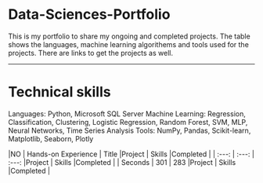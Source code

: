# Data-Sciences-Portfolio
This is my portfolio to share my ongoing and completed projects.  The table shows the languages, machine learning algorithems and tools used for the projects.
There are links to get the projects as well.
______________________________________________________________________

# Technical skills
Languages: Python, Microsoft SQL Server
Machine Learning: Regression, Classification, Clustering, Logistic Regression, Random Forest, SVM, MLP, Neural Networks, Time Series Analysis
Tools: NumPy, Pandas, Scikit-learn, Matplotlib, Seaborn, Plotly


|NO       | Hands-on Experience  | Title |Project | Skills |Completed |
| :---:   | :---:                | :---: |Project | Skills |Completed |
| Seconds | 301                  | 283   |Project | Skills |Completed |

